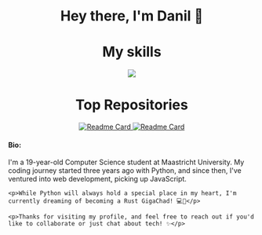 <h1 align="center">Hey there, I'm Danil 👋 </h1>

<h1 align="center">My skills</h1>
<p align="center">
  <a href="https://skillicons.dev">
    <img src="https://skillicons.dev/icons?i=git,github,docker,vim,py,js,vue,express,nextjs,nodejs,svelte" />
  </a>
</p>

<div align="center">
    <h1>Top Repositories</h1>
    <a href="https://github.com/ProcrastinatorMuffin/VUE-health-app">
        <img src="https://github-readme-stats.vercel.app/api/pin/?username=ProcrastinatorMuffin&repo=VUE-health-app" alt="Readme Card">
    </a>
    <a href="https://github.com/ProcrastinatorMuffin/NextJS-Online-Library">
        <img src="https://github-readme-stats.vercel.app/api/pin/?username=ProcrastinatorMuffin&repo=NextJS-Online-Library" alt="Readme Card">
    </a>
</div>

<div>
    <h4>Bio:</h4>
    <p>I'm a 19-year-old Computer Science student at Maastricht University. My coding journey started three years ago with Python, and since then, I've ventured into web development, picking up JavaScript.</p>
    
    <p>While Python will always hold a special place in my heart, I'm currently dreaming of becoming a Rust GigaChad! 💻🦀</p>
    
    <p>Thanks for visiting my profile, and feel free to reach out if you'd like to collaborate or just chat about tech! ✨</p>
</div>

